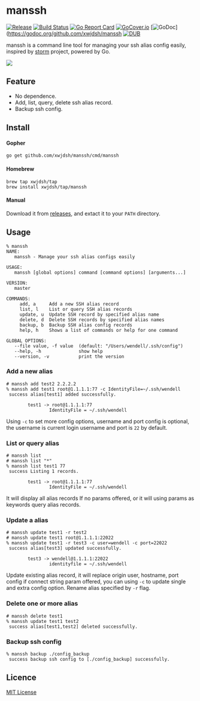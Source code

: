 # manssh

[![Release](http://github-release-version.herokuapp.com/github/xwjdsh/manssh/release.svg?style=flat)](https://github.com/xwjdsh/manssh/releases/latest)
[![Build Status](https://travis-ci.org/xwjdsh/manssh.svg?branch=master)](https://travis-ci.org/xwjdsh/manssh)
[![Go Report Card](https://goreportcard.com/badge/github.com/xwjdsh/manssh)](https://goreportcard.com/report/github.com/xwjdsh/manssh)
[![GoCover.io](https://img.shields.io/badge/gocover.io-89.0%25-green.svg)](https://gocover.io/github.com/xwjdsh/manssh)
[![GoDoc](https://godoc.org/github.com/xwjdsh/manssh?status.svg)](https://godoc.org/github.com/xwjdsh/manssh
[![DUB](https://img.shields.io/dub/l/vibe-d.svg)](https://github.com/xwjdsh/manssh/blob/master/LICENSE)

manssh is a command line tool for managing your ssh alias config easily, inspired by [storm](https://github.com/emre/storm) project, powered by Go.

![](https://raw.githubusercontent.com/xwjdsh/manssh/master/screenshot/manssh.gif)

## Feature

* No dependence.
* Add, list, query, delete ssh alias record.
* Backup ssh config.


## Install

#### Gopher
```shell
go get github.com/xwjdsh/manssh/cmd/manssh
```

#### Homebrew
```shell
brew tap xwjdsh/tap
brew install xwjdsh/tap/manssh
```

#### Manual
Download it from [releases](https://github.com/xwjdsh/manssh/releases), and extact it to your `PATH` directory.

## Usage
```text
% manssh
NAME:
   manssh - Manage your ssh alias configs easily

USAGE:
   manssh [global options] command [command options] [arguments...]

VERSION:
   master

COMMANDS:
     add, a     Add a new SSH alias record
     list, l    List or query SSH alias records
     update, u  Update SSH record by specified alias name
     delete, d  Delete SSH records by specified alias names
     backup, b  Backup SSH alias config records
     help, h    Shows a list of commands or help for one command

GLOBAL OPTIONS:
   --file value, -f value  (default: "/Users/wendell/.ssh/config")
   --help, -h              show help
   --version, -v           print the version
```

### Add a new alias
```shell
# manssh add test2 2.2.2.2
% manssh add test1 root@1.1.1.1:77 -c IdentityFile=~/.ssh/wendell
 success alias[test1] added successfully.

        test1 -> root@1.1.1.1:77
                IdentityFile = ~/.ssh/wendell
```
Using `-c` to set more config options, username and port config is optional, the username is current login username and port is `22` by default.

### List or query alias
```shell
# manssh list
# manssh list "*"
% manssh list test1 77
 success Listing 1 records.

        test1 -> root@1.1.1.1:77
                IdentityFile = ~/.ssh/wendell
```
It will display all alias records If no params offered, or it will using params as keywords query alias records. 

### Update a alias
```shell
# manssh update test1 -r test2
# manssh update test1 root@1.1.1.1:22022
% manssh update test1 -r test3 -c user=wendell -c port=22022
 success alias[test3] updated successfully.

        test3 -> wendell@1.1.1.1:22022
                identityfile = ~/.ssh/wendell
```
Update existing alias record, it will replace origin user, hostname, port config if connect string param offered, you can using `-c` to update single and extra config option. Rename alias specified by `-r` flag.

### Delete one or more alias
```shell
# manssh delete test1
% manssh update test1 test2
 success alias[test1,test2] deleted successfully.
```

### Backup ssh config
```
% manssh backup ./config_backup
 success backup ssh config to [./config_backup] successfully.
```

## Licence
[MIT License](https://github.com/xwjdsh/manssh/blob/master/LICENSE)
